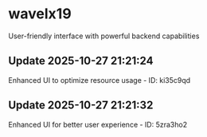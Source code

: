 # wavelx19
User-friendly interface with powerful backend capabilities

## Update 2025-10-27 21:21:24
Enhanced UI to optimize resource usage - ID: ki35c9qd


## Update 2025-10-27 21:21:32
Enhanced UI for better user experience - ID: 5zra3ho2

